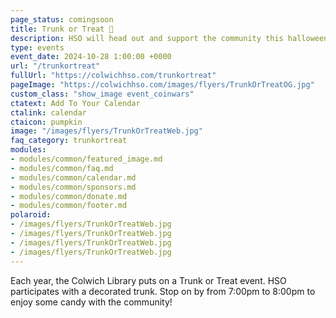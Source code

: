 ```yaml
---
page_status: comingsoon
title: Trunk or Treat 🎃
description: HSO will head out and support the community this halloween.
type: events
event_date: 2024-10-28 1:00:00 +0000
url: "/trunkortreat"
fullUrl: "https://colwichhso.com/trunkortreat"
pageImage: "https://colwichhso.com/images/flyers/TrunkOrTreatOG.jpg"
custom_class: "show_image event_coinwars"
ctatext: Add To Your Calendar
ctalink: calendar
ctaicon: pumpkin
image: "/images/flyers/TrunkOrTreatWeb.jpg"
faq_category: trunkortreat
modules:
- modules/common/featured_image.md
- modules/common/faq.md
- modules/common/calendar.md
- modules/common/sponsors.md
- modules/common/donate.md
- modules/common/footer.md
polaroid: 
- /images/flyers/TrunkOrTreatWeb.jpg
- /images/flyers/TrunkOrTreatWeb.jpg
- /images/flyers/TrunkOrTreatWeb.jpg
- /images/flyers/TrunkOrTreatWeb.jpg
---
```

Each year, the Colwich Library puts on a Trunk or Treat event. HSO participates with a decorated trunk. Stop on by from 7:00pm to 8:00pm to enjoy some candy with the community!
